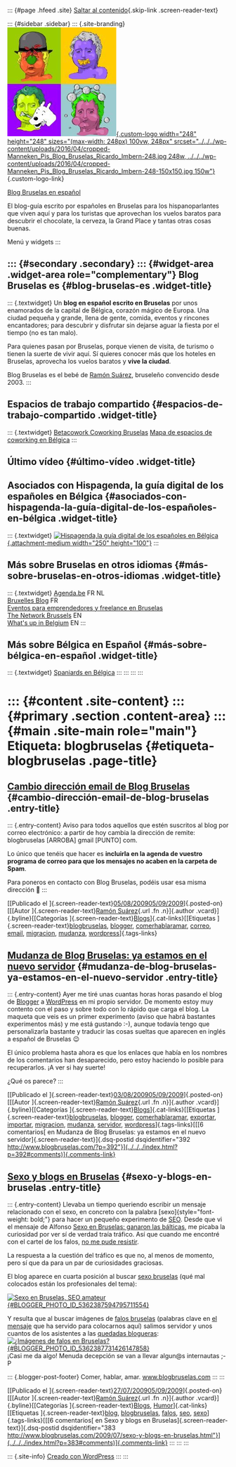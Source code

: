 ::: {#page .hfeed .site}
[Saltar al contenido](index.html#content){.skip-link
.screen-reader-text}

::: {#sidebar .sidebar}
::: {.site-branding}
[![](../../../wp-content/uploads/2016/04/cropped-Manneken_Pis_Blog_Bruselas_Ricardo_Imbern-248.jpg){.custom-logo
width="248" height="248" sizes="(max-width: 248px) 100vw, 248px"
srcset="../../../wp-content/uploads/2016/04/cropped-Manneken_Pis_Blog_Bruselas_Ricardo_Imbern-248.jpg 248w, ../../../wp-content/uploads/2016/04/cropped-Manneken_Pis_Blog_Bruselas_Ricardo_Imbern-248-150x150.jpg 150w"}](../../../index.html){.custom-logo-link}

[Blog Bruselas en español](../../../index.html)

El blog-guía escrito por españoles en Bruselas para los hispanoparlantes
que viven aquí y para los turistas que aprovechan los vuelos baratos
para descubrir el chocolate, la cerveza, la Grand Place y tantas otras
cosas buenas.

Menú y widgets
:::

::: {#secondary .secondary}
::: {#widget-area .widget-area role="complementary"}
Blog Bruselas es {#blog-bruselas-es .widget-title}
----------------

::: {.textwidget}
Un **blog en español escrito en Bruselas** por unos enamorados de la
capital de Bélgica, corazón mágico de Europa. Una ciudad pequeña y
grande, llena de gente, comida, eventos y rincones encantadores; para
descubrir y disfrutar sin dejarse aguar la fiesta por el tiempo (no es
tan malo).

Para quienes pasan por Bruselas, porque vienen de visita, de turismo o
tienen la suerte de vivir aquí. Sí quieres conocer más que los hoteles
en Bruselas, aprovecha los vuelos baratos y **vive la ciudad**.

Blog Bruselas es el bebé de [Ramón Suárez](http://www.ramonsuarez.com),
bruseleño convencido desde 2003.
:::

Espacios de trabajo compartido {#espacios-de-trabajo-compartido .widget-title}
------------------------------

::: {.textwidget}
[Betacowork Coworking Bruselas](http://www.betacowork.com) [Mapa de
espacios de coworking en Bélgica](http://coworkingbelgium.com)
:::

Último vídeo {#último-vídeo .widget-title}
------------

Asociados con Hispagenda, la guía digital de los españoles en Bélgica {#asociados-con-hispagenda-la-guía-digital-de-los-españoles-en-bélgica .widget-title}
---------------------------------------------------------------------

::: {.textwidget}
[![Hispagenda,la guía digital de los españoles en
Bélgica](../../../wp-content/uploads/2010/04/Hispagenda-250px.gif "Hispagenda, la guía digital de los españoles en Bélgica"){.attachment-medium
width="250" height="100"}](http://www.hispagenda.com)
:::

Más sobre Bruselas en otros idiomas {#más-sobre-bruselas-en-otros-idiomas .widget-title}
-----------------------------------

::: {.textwidget}
[Agenda.be](http://www.agenda.be) FR NL\
[Bruxelles Blog](http://www.bxlblog.be/) FR\
[Eventos para emprendedores y freelance en
Bruselas](http://www.betacowork.com/events/)\
[The Network
Brussels](http://groups.yahoo.com/group/TheNetworkBrussels/) EN\
[What\'s up in Belgium](http://www.whatsupin.be/) EN
:::

Más sobre Bélgica en Español {#más-sobre-bélgica-en-español .widget-title}
----------------------------

::: {.textwidget}
[Spaniards en Bélgica](http://www.spaniards.es/paises/belgica)
:::
:::
:::
:::

::: {#content .site-content}
::: {#primary .section .content-area}
::: {#main .site-main role="main"}
Etiqueta: blogbruselas {#etiqueta-blogbruselas .page-title}
======================

[Cambio dirección email de Blog Bruselas](../../../index.html?p=403) {#cambio-dirección-email-de-blog-bruselas .entry-title}
--------------------------------------------------------------------

::: {.entry-content}
Aviso para todos aquellos que estén suscritos al blog por correo
electrónico: a partir de hoy cambia la dirección de remite: blogbruselas
\[ARROBA\] gmail \[PUNTO\] com.

Lo único que tenéis que hacer es **incluirla en la agenda de vuestro
programa de correo para que los mensajes no acaben en la carpeta de
Spam**.

Para poneros en contacto con Blog Bruselas, podéis usar esa misma
dirección 🙂
:::

[[Publicado el
]{.screen-reader-text}[05/08/200905/09/2009](../../../index.html?p=403)]{.posted-on}[[[Autor
]{.screen-reader-text}[Ramón
Suárez](../../2010/04/30/index.html?author=2){.url .fn .n}]{.author
.vcard}]{.byline}[[Categorías
]{.screen-reader-text}[Blogs](../../category/blogs/index.html)]{.cat-links}[[Etiquetas
]{.screen-reader-text}[blogbruselas](index.html),
[blogger](../blogger/index.html),
[comerhablaramar](../comerhablaramar/index.html),
[correo](../correo/index.html), [email](../email/index.html),
[migracion](../migracion/index.html), [mudanza](../mudanza/index.html),
[wordpress](../wordpress/index.html)]{.tags-links}

[Mudanza de Blog Bruselas: ya estamos en el nuevo servidor](../../../index.html?p=392) {#mudanza-de-blog-bruselas-ya-estamos-en-el-nuevo-servidor .entry-title}
--------------------------------------------------------------------------------------

::: {.entry-content}
Ayer me tiré unas cuantas horas horas pasando el blog de
[Blogger](http://www.blogger.com "Blogger, los blogs gratis de Google")
a
[WordPress](http://www.wordpress.org "Wordpress gratis para hacer tu blog")
en mi propio servidor. De momento estoy muy contento con el paso y sobre
todo con lo rápido que carga el blog. La maqueta que veis es un primer
experimento (aviso que habrá bastantes experimentos más) y me está
gustando :-), aunque todavía tengo que personalizarla bastante y
traducir las cosas sueltas que aparecen en inglés a español de Bruselas
😉

El único problema hasta ahora es que los enlaces que había en los
nombres de los comentarios han desaparecido, pero estoy haciendo lo
posible para recuperarlos. ¡A ver si hay suerte!

¿Qué os parece?
:::

[[Publicado el
]{.screen-reader-text}[03/08/200905/09/2009](../../../index.html?p=392)]{.posted-on}[[[Autor
]{.screen-reader-text}[Ramón
Suárez](../../2010/04/30/index.html?author=2){.url .fn .n}]{.author
.vcard}]{.byline}[[Categorías
]{.screen-reader-text}[Blogs](../../category/blogs/index.html)]{.cat-links}[[Etiquetas
]{.screen-reader-text}[blogbruselas](index.html),
[blogger](../blogger/index.html),
[comerhablaramar](../comerhablaramar/index.html),
[exportar](../exportar/index.html), [importar](../importar/index.html),
[migracion](../migracion/index.html), [mudanza](../mudanza/index.html),
[servidor](../servidor/index.html),
[wordpress](../wordpress/index.html)]{.tags-links}[[[6 comentarios[ en
Mudanza de Blog Bruselas: ya estamos en el nuevo
servidor]{.screen-reader-text}]{.dsq-postid
dsqidentifier="392 http://www.blogbruselas.com/?p=392"}](../../../index.html?p=392#comments)]{.comments-link}

[Sexo y blogs en Bruselas](../../../index.html?p=383) {#sexo-y-blogs-en-bruselas .entry-title}
-----------------------------------------------------

::: {.entry-content}
Llevaba un tiempo queriendo escribir un mensaje relacionado con el sexo,
en concreto con la palabra [sexo]{style="font-weight: bold;"} para hacer
un pequeño experimento de [SEO](http://es.wikipedia.org/wiki/SEO). Desde
que vi el mensaje de Alfonso [Sexo en Bruselas: ganaron las
bálticas](http://www.google.be/url?sa=t&source=web&ct=res&cd=2&url=http%3A%2F%2Fcanalbruselas.blogspot.com%2F2008%2F11%2Fsexo-en-bruselas-ganaron-las-blticas.html&ei=7wFrSunnLYKd_AbSntmdCw&usg=AFQjCNGokFqSn1qorvfqlDktOS39S-E-yA&sig2=-wN5c-8hdt8ZwrA9GBzK2g),
me picaba la curiosidad por ver sí de verdad traía tráfico. Así que
cuando me encontré con el cartel de los falos, [no me pude
resistir](http://www.blogbruselas.com/2009/07/falos-deportivos-en-bruselas-no-es-sexo.html).

La respuesta a la cuestión del tráfico es que no, al menos de momento,
pero sí que da para un par de curiosidades graciosas.

El blog aparece en cuarta posición al buscar [sexo
bruselas](http://www.google.be/search?hl=fr&safe=off&num=10&q=sexo+bruselas&btnG=Rechercher&meta=)
(qué mal colocados están los profesionales del tema):

[![Sexo en Bruselas, SEO
amateur](http://3.bp.blogspot.com/_m9ESRqvSnjc/SmsHGzfCfEI/AAAAAAAACsM/EJByujj3ZUQ/s400/Blog_sexo_bruselas_en_Google.png){#BLOGGER_PHOTO_ID_5362387594795711554}](http://3.bp.blogspot.com/_m9ESRqvSnjc/SmsHGzfCfEI/AAAAAAAACsM/EJByujj3ZUQ/s1600-h/Blog_sexo_bruselas_en_Google.png)

Y resulta que al buscar imágenes de [falos
bruselas](http://images.google.be/images?hl=fr&safe=off&num=10&q=falos%20bruselas&um=1&ie=UTF-8&sa=N&tab=wi)
(palabras clave en [el
mensaje](http://www.blogbruselas.com/2009/07/falos-deportivos-en-bruselas-no-es-sexo.html)
que ha servido para colocarnos aquí) salimos servidor y unos cuantos de
los asistentes a las [quedadas
blogueras](http://www.blogbruselas.com/2009/05/quedada-aperitivo-bloguero-en-bruselas.html):\
[![¿Imágenes de falos en
Bruselas?](http://2.bp.blogspot.com/_m9ESRqvSnjc/SmsHOweRfhI/AAAAAAAACsU/V9gPEVPY4BQ/s400/falos+bruselas+-+Google+Images.png){#BLOGGER_PHOTO_ID_5362387731426147858}](http://2.bp.blogspot.com/_m9ESRqvSnjc/SmsHOweRfhI/AAAAAAAACsU/V9gPEVPY4BQ/s1600-h/falos+bruselas+-+Google+Images.png)\
¡Casi me da algo! Menuda decepción se van a llevar algun\@s internautas
;-P

::: {.blogger-post-footer}
Comer, hablar, amar. www.blogbruselas.com
:::
:::

[[Publicado el
]{.screen-reader-text}[27/07/200905/09/2009](../../../index.html?p=383)]{.posted-on}[[[Autor
]{.screen-reader-text}[Ramón
Suárez](../../2010/04/30/index.html?author=2){.url .fn .n}]{.author
.vcard}]{.byline}[[Categorías
]{.screen-reader-text}[Blogs](../../category/blogs/index.html),
[Humor](../../category/humor/index.html)]{.cat-links}[[Etiquetas
]{.screen-reader-text}[blog](../blog/index.html),
[blogbruselas](index.html), [falos](../falos/index.html),
[seo](../seo/index.html), [sexo](../sexo/index.html)]{.tags-links}[[[6
comentarios[ en Sexo y blogs en
Bruselas]{.screen-reader-text}]{.dsq-postid
dsqidentifier="383 http://www.blogbruselas.com/2009/07/sexo-y-blogs-en-bruselas.html"}](../../../index.html?p=383#comments)]{.comments-link}
:::
:::
:::

::: {.site-info}
[Creado con WordPress](https://es.wordpress.org/)
:::
:::
